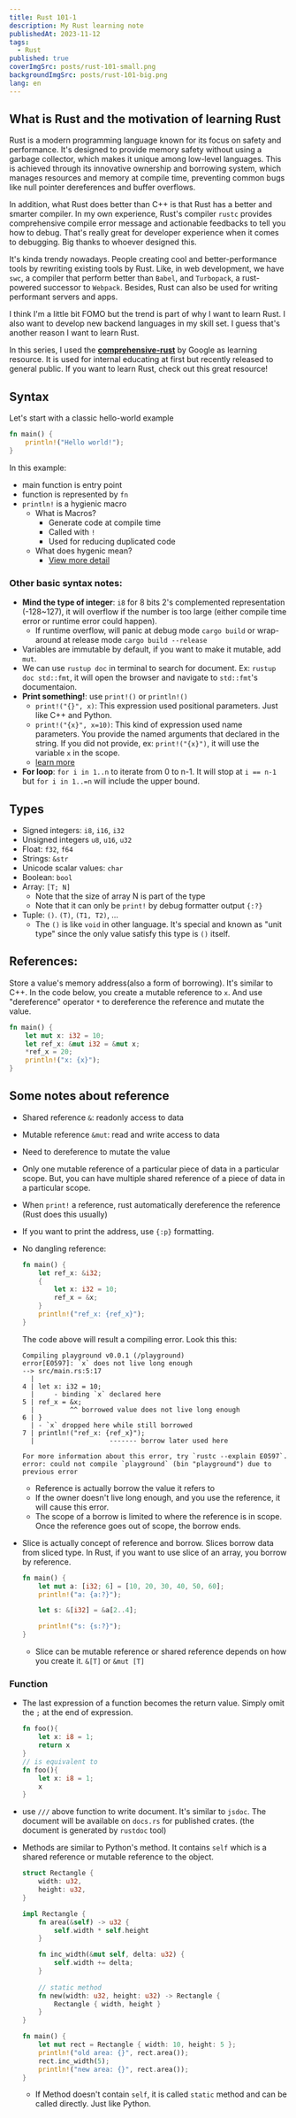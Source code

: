 ```yaml
---
title: Rust 101-1
description: My Rust learning note
publishedAt: 2023-11-12
tags:
  - Rust
published: true
coverImgSrc: posts/rust-101-small.png
backgroundImgSrc: posts/rust-101-big.png
lang: en
---
```

## What is Rust and the motivation of learning Rust
Rust is a modern programming language known for its focus on safety and performance. It's designed to provide memory safety without using a garbage collector, which makes it unique among low-level languages. This is achieved through its innovative ownership and borrowing system, which manages resources and memory at compile time, preventing common bugs like null pointer dereferences and buffer overflows.

In addition, what Rust does better than C++ is that Rust has a better and smarter compiler. In my own experience, Rust's compiler `rustc` provides comprehensive compile error message and actionable feedbacks to tell you how to debug. That's really great for developer experience when it comes to debugging. Big thanks to whoever designed this.

It's kinda trendy nowadays. People creating cool and better-performance tools by rewriting existing tools by Rust. Like, in web development, we have `swc`, a compiler that perform better than `Babel`, and `Turbopack`, a rust-powered successor to `Webpack`. Besides, Rust can also be used for writing performant servers and apps.

I think I'm a little bit FOMO but the trend is part of why I want to learn Rust. I also want to develop new backend languages in my skill set. I guess that's another reason I want to learn Rust. 

In this series, I used the **[comprehensive-rust](https://github.com/google/comprehensive-rust)** by Google as learning resource. It is used for internal educating at first but recently released to general public. If you want to learn Rust, check out this great resource! 

## Syntax
Let's start with a classic hello-world example
```rust
fn main() {
    println!("Hello world!");
}
```
In this example:
- main function is entry point
- function is represented by `fn`
- `println!` is a hygienic macro
	- What is Macros?
		- Generate code at compile time
		- Called with `!`
		- Used for reducing duplicated code
	- What does hygenic mean?
		- [View more detail](https://veykril.github.io/tlborm/decl-macros/minutiae/hygiene.html)

### Other basic syntax notes:
- **Mind the type of integer**: `i8` for 8 bits 2's complemented representation (-128~127), it will overflow if the number is too large (either compile time error or runtime error could happen).
	- If runtime overflow, will panic at debug mode `cargo build` or wrap-around at release mode `cargo build --release`
- Variables are immutable by default, if you want to make it mutable, add `mut`.
- We can use `rustup doc` in terminal to search for document. Ex: `rustup doc std::fmt`, it will open the browser and navigate to `std::fmt`'s documentaion.
- **Print something!**: use `print!()` or `println!()`
	- `print!("{}", x)`: This expression used positional parameters. Just like C++ and Python.
	- `print!("{x}", x=10)`: This kind of expression used name parameters. You provide the named arguments that declared in the string. If you did not provide, ex: `print!("{x}")`, it will use the variable `x` in the scope. 
	- [learn more](https://doc.rust-lang.org/std/fmt/)
- **For loop**: `for i in 1..n`  to iterate from 0 to n-1. It will stop at `i == n-1` but `for i in 1..=n` will include the upper bound.
## Types
- Signed integers: `i8`, `i16`, `i32`
- Unsigned integers `u8`, `u16`, `u32`
- Float: `f32`, `f64`
- Strings: `&str`
- Unicode scalar values: `char`
- Boolean: `bool`
- Array: `[T; N]`
	- Note that the size of array N is part of the type
	- Note that it can only be `print!` by debug formatter output `{:?}`
- Tuple: `()`. `(T)`, `(T1, T2)`, ...
	- The `()` is like `void` in other language. It's special and known as "unit type" since the only value satisfy this type is `()` itself.
## References: 
Store a value's memory address(also a form of borrowing). It's similar to C++. In the code below, you create a mutable reference to `x`. And use "dereference" operator `*` to dereference the reference and mutate the value.
```rust
fn main() {
    let mut x: i32 = 10;
    let ref_x: &mut i32 = &mut x;
    *ref_x = 20;
    println!("x: {x}");
}
```

## Some notes about reference

- Shared reference `&`: readonly access to data
- Mutable reference `&mut`: read and write access to data
- Need to dereference to mutate the value
- Only one mutable reference of a particular piece of data in a particular scope. But, you can have multiple shared reference of a piece of data in a particular scope.
- When `print!` a reference, rust automatically dereference the reference (Rust does this usually)
- If you want to print the address, use `{:p}` formatting.


- No dangling reference:
	```rust
	fn main() {
		let ref_x: &i32;
		{
			let x: i32 = 10;
			ref_x = &x;
		}
		println!("ref_x: {ref_x}");
	}
	```
	The code above will result a compiling error. Look this this: 
	```
	Compiling playground v0.0.1 (/playground)  
	error[E0597]: `x` does not live long enough  
	--> src/main.rs:5:17  
	  |  
	4 | let x: i32 = 10;  
	  |     - binding `x` declared here  
	5 | ref_x = &x;  
	  |         ^^ borrowed value does not live long enough  
	6 | }  
	  | - `x` dropped here while still borrowed  
	7 | println!("ref_x: {ref_x}");  
	  |                   ------- borrow later used here  
	  
	For more information about this error, try `rustc --explain E0597`.  
	error: could not compile `playground` (bin "playground") due to previous error
	```
	- Reference is actually borrow the value it refers to
	- If the owner doesn't live long enough, and you use the reference, it will cause this error.
	- The scope of a borrow is limited to where the reference is in scope. Once the reference goes out of scope, the borrow ends.
- Slice is actually concept of reference and borrow. Slices borrow data from sliced type. In Rust, if you want to use slice of an array, you borrow by reference. 
	```rust
	fn main() {
		let mut a: [i32; 6] = [10, 20, 30, 40, 50, 60];
		println!("a: {a:?}");
	
		let s: &[i32] = &a[2..4];
	
		println!("s: {s:?}");
	}
	```
	- Slice can be mutable reference or shared reference depends on how you create it.  `&[T]` or `&mut [T]`
### Function
- The last expression of a function becomes the return value. Simply omit the `;` at the end of expression.
	```rust
	fn foo(){
		let x: i8 = 1;
		return x
	}
	// is equivalent to
	fn foo(){
		let x: i8 = 1;
		x
	}
	```

- use `///` above function to write document. It's similar to `jsdoc`. The document will be available on `docs.rs` for published crates. (the document is generated by `rustdoc` tool)

- Methods are similar to Python's method. It contains `self` which is a shared reference or mutable reference to the object.

	```rust
	struct Rectangle {
	    width: u32,
	    height: u32,
	}
	
	impl Rectangle {
	    fn area(&self) -> u32 {
	        self.width * self.height
	    }
	
	    fn inc_width(&mut self, delta: u32) {
	        self.width += delta;
	    }
	    
		// static method
		fn new(width: u32, height: u32) -> Rectangle {
		    Rectangle { width, height }
		}
	}
	
	fn main() {
	    let mut rect = Rectangle { width: 10, height: 5 };
	    println!("old area: {}", rect.area());
	    rect.inc_width(5);
	    println!("new area: {}", rect.area());
	}
	```
	- If Method doesn't contain `self`, it is called `static` method and can be called directly. Just like Python.
